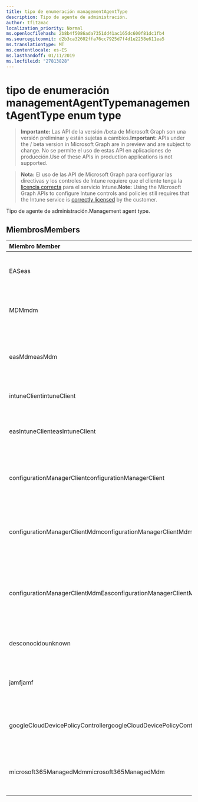 ```yaml
---
title: tipo de enumeración managementAgentType
description: Tipo de agente de administración.
author: tfitzmac
localization_priority: Normal
ms.openlocfilehash: 2b8b4f5086ada7351dd41ac165dc600f81dc1fb4
ms.sourcegitcommit: d2b3ca32602ffa76cc7925d7f4d1e2258e611ea5
ms.translationtype: MT
ms.contentlocale: es-ES
ms.lasthandoff: 01/11/2019
ms.locfileid: "27813828"
---
```

# <a name="managementagenttype-enum-type"></a><span data-ttu-id="c709a-103">tipo de enumeración managementAgentType</span><span class="sxs-lookup"><span data-stu-id="c709a-103">managementAgentType enum type</span></span>

> <span data-ttu-id="c709a-104">**Importante:** Las API de la versión /beta de Microsoft Graph son una versión preliminar y están sujetas a cambios.</span><span class="sxs-lookup"><span data-stu-id="c709a-104">**Important:** APIs under the / beta version in Microsoft Graph are in preview and are subject to change.</span></span> <span data-ttu-id="c709a-105">No se permite el uso de estas API en aplicaciones de producción.</span><span class="sxs-lookup"><span data-stu-id="c709a-105">Use of these APIs in production applications is not supported.</span></span>

> <span data-ttu-id="c709a-106">**Nota:** El uso de las API de Microsoft Graph para configurar las directivas y los controles de Intune requiere que el cliente tenga la [licencia correcta](https://go.microsoft.com/fwlink/?linkid=839381) para el servicio Intune.</span><span class="sxs-lookup"><span data-stu-id="c709a-106">**Note:** Using the Microsoft Graph APIs to configure Intune controls and policies still requires that the Intune service is [correctly licensed](https://go.microsoft.com/fwlink/?linkid=839381) by the customer.</span></span>

<span data-ttu-id="c709a-107">Tipo de agente de administración.</span><span class="sxs-lookup"><span data-stu-id="c709a-107">Management agent type.</span></span>
## <a name="members"></a><span data-ttu-id="c709a-108">Miembros</span><span class="sxs-lookup"><span data-stu-id="c709a-108">Members</span></span>
|<span data-ttu-id="c709a-109">Miembro	</span><span class="sxs-lookup"><span data-stu-id="c709a-109">Member</span></span>|<span data-ttu-id="c709a-110">Valor</span><span class="sxs-lookup"><span data-stu-id="c709a-110">Value</span></span>|<span data-ttu-id="c709a-111">Description</span><span class="sxs-lookup"><span data-stu-id="c709a-111">Description</span></span>|
|:---|:---|:---|
|<span data-ttu-id="c709a-112">EAS</span><span class="sxs-lookup"><span data-stu-id="c709a-112">eas</span></span>|<span data-ttu-id="c709a-113">1</span><span class="sxs-lookup"><span data-stu-id="c709a-113">1</span></span>|<span data-ttu-id="c709a-114">El dispositivo se administra mediante Exchange server.</span><span class="sxs-lookup"><span data-stu-id="c709a-114">The device is managed by Exchange server.</span></span>|
|<span data-ttu-id="c709a-115">MDM</span><span class="sxs-lookup"><span data-stu-id="c709a-115">mdm</span></span>|<span data-ttu-id="c709a-116">2</span><span class="sxs-lookup"><span data-stu-id="c709a-116">2</span></span>|<span data-ttu-id="c709a-117">El dispositivo se administra mediante la Intune MDM.</span><span class="sxs-lookup"><span data-stu-id="c709a-117">The device is managed by Intune MDM.</span></span>|
|<span data-ttu-id="c709a-118">easMdm</span><span class="sxs-lookup"><span data-stu-id="c709a-118">easMdm</span></span>|<span data-ttu-id="c709a-119">3</span><span class="sxs-lookup"><span data-stu-id="c709a-119">3</span></span>|<span data-ttu-id="c709a-120">El dispositivo se administra mediante Exchange server y MDM. Intune</span><span class="sxs-lookup"><span data-stu-id="c709a-120">The device is managed by both Exchange server and Intune MDM.</span></span>|
|<span data-ttu-id="c709a-121">intuneClient</span><span class="sxs-lookup"><span data-stu-id="c709a-121">intuneClient</span></span>|<span data-ttu-id="c709a-122">4</span><span class="sxs-lookup"><span data-stu-id="c709a-122">4</span></span>|<span data-ttu-id="c709a-123">Intune administrados de cliente.</span><span class="sxs-lookup"><span data-stu-id="c709a-123">Intune client managed.</span></span>|
|<span data-ttu-id="c709a-124">easIntuneClient</span><span class="sxs-lookup"><span data-stu-id="c709a-124">easIntuneClient</span></span>|<span data-ttu-id="c709a-125">5</span><span class="sxs-lookup"><span data-stu-id="c709a-125">5</span></span>|<span data-ttu-id="c709a-126">El dispositivo está EAS y Intune administrados de cliente dual.</span><span class="sxs-lookup"><span data-stu-id="c709a-126">The device is EAS and Intune client dual managed.</span></span>|
|<span data-ttu-id="c709a-127">configurationManagerClient</span><span class="sxs-lookup"><span data-stu-id="c709a-127">configurationManagerClient</span></span>|<span data-ttu-id="c709a-128">8</span><span class="sxs-lookup"><span data-stu-id="c709a-128">8</span></span>|<span data-ttu-id="c709a-129">El dispositivo se administra mediante el Administrador de configuración.</span><span class="sxs-lookup"><span data-stu-id="c709a-129">The device is managed by Configuration Manager.</span></span>|
|<span data-ttu-id="c709a-130">configurationManagerClientMdm</span><span class="sxs-lookup"><span data-stu-id="c709a-130">configurationManagerClientMdm</span></span>|<span data-ttu-id="c709a-131">10</span><span class="sxs-lookup"><span data-stu-id="c709a-131">10</span></span>|<span data-ttu-id="c709a-132">El dispositivo está administrado por el Administrador de configuración y MDM.</span><span class="sxs-lookup"><span data-stu-id="c709a-132">The device is managed by Configuration Manager and MDM.</span></span>|
|<span data-ttu-id="c709a-133">configurationManagerClientMdmEas</span><span class="sxs-lookup"><span data-stu-id="c709a-133">configurationManagerClientMdmEas</span></span>|<span data-ttu-id="c709a-134">11</span><span class="sxs-lookup"><span data-stu-id="c709a-134">11</span></span>|<span data-ttu-id="c709a-135">El dispositivo está administrado por el Administrador de configuración, MDM y Eas.</span><span class="sxs-lookup"><span data-stu-id="c709a-135">The device is managed by Configuration Manager, MDM and Eas.</span></span>|
|<span data-ttu-id="c709a-136">desconocido</span><span class="sxs-lookup"><span data-stu-id="c709a-136">unknown</span></span>|<span data-ttu-id="c709a-137">16</span><span class="sxs-lookup"><span data-stu-id="c709a-137">16</span></span>|<span data-ttu-id="c709a-138">Tipo de agente de administración desconocido.</span><span class="sxs-lookup"><span data-stu-id="c709a-138">Unknown management agent type.</span></span>|
|<span data-ttu-id="c709a-139">jamf</span><span class="sxs-lookup"><span data-stu-id="c709a-139">jamf</span></span>|<span data-ttu-id="c709a-140">32</span><span class="sxs-lookup"><span data-stu-id="c709a-140">32</span></span>|<span data-ttu-id="c709a-141">Los atributos del dispositivo se obtienen de Jamf.</span><span class="sxs-lookup"><span data-stu-id="c709a-141">The device attributes are fetched from Jamf.</span></span>|
|<span data-ttu-id="c709a-142">googleCloudDevicePolicyController</span><span class="sxs-lookup"><span data-stu-id="c709a-142">googleCloudDevicePolicyController</span></span>|<span data-ttu-id="c709a-143">64</span><span class="sxs-lookup"><span data-stu-id="c709a-143">64</span></span>|<span data-ttu-id="c709a-144">El dispositivo se administra mediante CloudDPC de Google.</span><span class="sxs-lookup"><span data-stu-id="c709a-144">The device is managed by Google's CloudDPC.</span></span>|
|<span data-ttu-id="c709a-145">microsoft365ManagedMdm</span><span class="sxs-lookup"><span data-stu-id="c709a-145">microsoft365ManagedMdm</span></span>|<span data-ttu-id="c709a-146">258</span><span class="sxs-lookup"><span data-stu-id="c709a-146">258</span></span>|<span data-ttu-id="c709a-147">Este dispositivo está administrado por Microsoft 365 a través de Intune.</span><span class="sxs-lookup"><span data-stu-id="c709a-147">This device is managed by Microsoft 365 through Intune.</span></span>|





